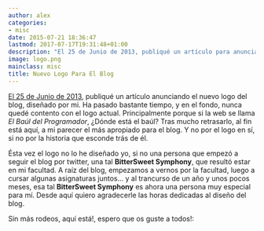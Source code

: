 ```yaml
---
author: alex
categories:
- misc
date: 2015-07-21 18:36:47
lastmod: 2017-07-17T19:31:48+01:00
description: "El 25 de Junio de 2013, publiqué un artículo para anunciando el  nuevo logo del blog, diseñado por mi. Ha pasado bastante tiempo, y en el fondo,  nunca quedé contento con el logo actual. Principalmente porque si la web se llama  El Baúl del Programador, ¿Dónde está el baúl? Tras mucho retrasarlo,  al fin está aquí, a mi parecer el más apropiado para el blog. Y no por  el logo en sí, si no por la historia que esconde trás de él."
image: logo.png
mainclass: misc
title: Nuevo Logo Para El Blog
---
```


[El 25 de Junio de 2013](/vota-por-el-logo-que-mas-te-guste-para-el-baul-del-programador/), publiqué un artículo anunciando el nuevo logo del blog, diseñado por mi. Ha pasado bastante tiempo, y en el fondo, nunca quedé contento con el logo actual. Principalmente porque si la web se llama _El Baúl del Programador_, ¿Dónde está el baúl? Tras mucho retrasarlo, al fin está aquí, a mi parecer el más apropiado para el blog. Y no por el logo en sí, si no por la historia que esconde trás de él.

<!--more--><!--ad-->

Ésta vez el logo no lo he diseñado yo, si no una persona que empezó a seguir el blog por twitter, una tal __BitterSweet Symphony__, que resultó estar en mi facultad. A raíz del blog, empezamos a vernos por la facultad, luego a cursar algunas asignaturas juntos... y al trancurso de un año y unos pocos meses, esa tal __BitterSweet Symphony__ es ahora una persona muy especial para mí. Desde aquí quiero agradecerle las horas dedicadas al diseño del blog.

Sin más rodeos, aquí está!, espero que os guste a todos!:

<figure>
    <amp-img sizes="(min-width: 550px) 550px, 100vw" on="tap:lightbox1" role="button" tabindex="0" layout="responsive" src="/img/logo.png" title="{{ page.title }}" alt="{{ page.title }}" width="550px" height="414px" />
</figure>
